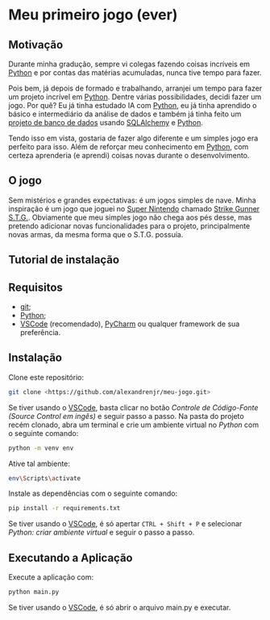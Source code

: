# Meu primeiro jogo (ever)

## Motivação

Durante minha gradução, sempre vi colegas fazendo coisas incríveis em [Python](python.org) e por contas das matérias acumuladas, nunca tive tempo para fazer.

Pois bem, já depois de formado e trabalhando, arranjei um tempo para fazer um projeto incrível em [Python](python.org). Dentre várias possibilidades, decidi fazer um jogo. Por quê? Eu já tinha estudado IA com [Python](python.org), eu já tinha aprendido o básico e intermediário da análise de dados e também já tinha feito um [projeto de banco de dados](https://github.com/alexandrenjr/trabalho-lbd) usando [SQLAlchemy](https://www.sqlalchemy.org/) e [Python](python.org).

Tendo isso em vista, gostaria de fazer algo diferente e um simples jogo era perfeito para isso. Além de reforçar meu conhecimento em [Python](python.org), com certeza aprenderia (e aprendi) coisas novas durante o desenvolvimento.

## O jogo

Sem mistérios e grandes expectativas: é um jogos simples de nave. Minha inspiração é um jogo que joguei no [Super Nintendo](https://pt.wikipedia.org/wiki/Super_Nintendo_Entertainment_System) chamado [Strike Gunner S.T.G.](https://pt.wikipedia.org/wiki/Strike_Gunner_S.T.G.). Obviamente que meu simples jogo não chega aos pés desse, mas pretendo adicionar novas funcionalidades para o projeto, principalmente novas armas, da mesma forma que o S.T.G. possuía.

## Tutorial de instalação

## Requisitos

- [git](https://git-scm.com/);
- [Python](python.org);
- [VSCode](https://code.visualstudio.com/) (recomendado), [PyCharm](https://www.jetbrains.com/pt-br/pycharm/) ou qualquer framework de sua preferência.

## Instalação

Clone este repositório:

```bash
git clone <https://github.com/alexandrenjr/meu-jogo.git>
```

Se tiver usando o [VSCode](https://code.visualstudio.com/), basta clicar no botão _Controle de Código-Fonte (Source Control em ingês)_ e seguir passo a passo. Na pasta do projeto recém clonado, abra um terminal e crie um ambiente virtual no _Python_ com o seguinte comando:

```bash
python -m venv env
```

Ative tal ambiente:

```bash
env\Scripts\activate
```

Instale as dependências com o seguinte comando:

```bash
pip install -r requirements.txt
```

Se tiver usando o [VSCode](https://code.visualstudio.com/), é só apertar `CTRL + Shift + P` e selecionar _Python: criar ambiente virtual_ e seguir o passo a passo.

## Executando a Aplicação

Execute a aplicação com:

```bash
python main.py
```

Se tiver usando o [VSCode](https://code.visualstudio.com/), é só abrir o arquivo main.py e executar.
